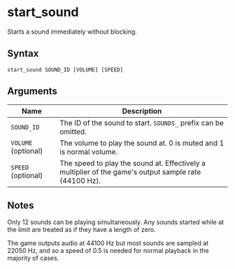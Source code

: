 # start_sound

Starts a sound immediately without blocking.

## Syntax

```
start_sound SOUND_ID [VOLUME] [SPEED]
```

## Arguments

| Name                | Description                                                                                           |
| ------------------- | ----------------------------------------------------------------------------------------------------- |
| `SOUND_ID`          | The ID of the sound to start. `SOUNDS_` prefix can be omitted.                                        |
| `VOLUME` (optional) | The volume to play the sound at. 0 is muted and 1 is normal volume.                                   |
| `SPEED` (optional)  | The speed to play the sound at. Effectively a multiplier of the game's output sample rate (44100 Hz). |

## Notes

Only 12 sounds can be playing simultaneously. Any sounds started while at the
limit are treated as if they have a length of zero.

The game outputs audio at 44100 Hz but most sounds are sampled at 22050 Hz, and
so a speed of 0.5 is needed for normal playback in the majority of cases.
